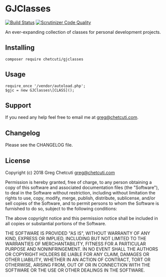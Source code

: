 GJClasses
=========
[![Build Status](https://scrutinizer-ci.com/g/chetcuti/gjclasses/badges/build.png?b=master)](https://scrutinizer-ci.com/g/chetcuti/gjclasses/build-status/master) [![Scrutinizer Code Quality](https://scrutinizer-ci.com/g/chetcuti/gjclasses/badges/quality-score.png?b=master)](https://scrutinizer-ci.com/g/chetcuti/gjclasses/?branch=master)
  
An ever-expanding collection of classes for personal development projects.

Installing
----------
```
composer require chetcuti/gjclasses
```

Usage
-----
```
require_once '/vendor/autoload.php';
$gjc = new GJClasses\[CLASS]();
```

Support
-------
If you need any help feel free to email me at greg@chetcuti.com.

Changelog
---------
Please see the CHANGELOG file.

License
-------
Copyright (c) 2018 Greg Chetcuti <greg@chetcuti.com>

Permission is hereby granted, free of charge, to any person obtaining a copy of this software and associated documentation files (the "Software"), to deal in the Software without restriction, including without limitation the rights to use, copy, modify, merge, publish, distribute, sublicense, and/or sell copies of the Software, and to permit persons to whom the Software is furnished to do so, subject to the following conditions:

The above copyright notice and this permission notice shall be included in all copies or substantial portions of the Software.

THE SOFTWARE IS PROVIDED "AS IS", WITHOUT WARRANTY OF ANY KIND, EXPRESS OR IMPLIED, INCLUDING BUT NOT LIMITED TO THE WARRANTIES OF MERCHANTABILITY, FITNESS FOR A PARTICULAR PURPOSE AND NONINFRINGEMENT. IN NO EVENT SHALL THE AUTHORS OR COPYRIGHT HOLDERS BE LIABLE FOR ANY CLAIM, DAMAGES OR OTHER LIABILITY, WHETHER IN AN ACTION OF CONTRACT, TORT OR OTHERWISE, ARISING FROM, OUT OF OR IN CONNECTION WITH THE SOFTWARE OR THE USE OR OTHER DEALINGS IN THE SOFTWARE.
